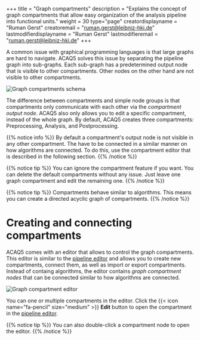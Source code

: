 +++
title = "Graph compartments"
description = "Explains the concept of graph compartments that allow easy organization of the analysis pipeline into functional units."
weight = 30
type="page"
creatordisplayname = "Ruman Gerst"
creatoremail = "ruman.gerst@leibniz-hki.de"
lastmodifierdisplayname = "Ruman Gerst"
lastmodifieremail = "ruman.gerst@leibniz-hki.de"
+++

A common issue with graphical programming languages is that large graphs are
hard to navigate. ACAQ5 solves this issue by separating the pipeline graph
into sub-graphs. Each sub-graph has a predetermined output node that is visible
to other compartments. Other nodes on the other hand are not visible to other compartments.

![Graph compartments schema](/img/documentation/graph-compartments.png)

The difference between compartments and simple node groups is that compartments
only communicate with each other via the *compartment output node*. ACAQ5 also only
allows you to edit a specific compartment, instead of the whole graph.
By default, ACAQ5 creates three compartments: Preprocessing, Analysis, and Postprocessing.

{{% notice info %}}
By default a compartment's output node is not visible in any other compartment.
The have to be connected in a similar manner on how algorithms are connected.
To do this, use the compartment editor that is described in the following section.
{{% /notice %}}

{{% notice tip %}}
You can ignore the compartment feature if you want. You can delete the default compartments without any
issue. Just leave one graph compartment and edit the remaining one.
{{% /notice %}}

{{% notice tip %}}
Compartments behave similar to algorithms. This means you can create a directed acyclic graph of compartments.
{{% /notice %}}

# Creating and connecting compartments

ACAQ5 comes with an editor that allows to control the graph compartments.
This editor is similar to the [pipeline editor](/documentation/graph-editor) and allows
you to create new compartments, connect them, as well as import or export compartments.
Instead of containg algorithms, the editor contains *graph compartment nodes* that can be connected
similar to how algorithms are connected.

![Graph compartment editor](/img/documentation/graph-compartment-editor-ui.png)

You can one or multiple compartments in the editor. Click the {{< icon name="fa-pencil" size="medium" >}} **Edit** button to
open the compartment in the [pipeline editor](/documentation/graph-editor).

{{% notice tip %}}
You can also double-click a compartment node to open the editor.
{{% /notice %}}
